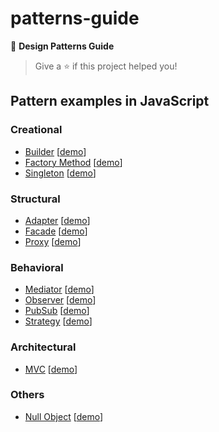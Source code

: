 # patterns-guide

📘 **Design Patterns Guide**

> Give a ⭐️ if this project helped you!

## Pattern examples in JavaScript

### Creational

- [Builder](/chapters/patterns/sdp/sdpc/builder) [[demo](https://github.com/piecioshka/patterns-guide/tree/main/demo/builder/)]
- [Factory Method](/chapters/patterns/sdp/sdpc/factory-method) [[demo](https://github.com/piecioshka/patterns-guide/tree/main/demo/factory-method/)]
- [Singleton](/chapters/patterns/sdp/sdpc/singleton) [[demo](https://github.com/piecioshka/patterns-guide/tree/main/demo/singleton/)]

### Structural

- [Adapter](/chapters/patterns/sdp/sdps/adapter) [[demo](https://github.com/piecioshka/patterns-guide/tree/main/demo/adapter/)]
- [Facade](/chapters/patterns/sdp/sdps/facade) [[demo](https://github.com/piecioshka/patterns-guide/tree/main/demo/facade/)]
- [Proxy](/chapters/patterns/sdp/sdps/proxy) [[demo](https://github.com/piecioshka/patterns-guide/tree/main/demo/proxy/)]

### Behavioral

- [Mediator](/chapters/patterns/sdp/sdpb/mediator) [[demo](https://github.com/piecioshka/patterns-guide/tree/main/demo/mediator/)]
- [Observer](/chapters/patterns/sdp/sdpb/observer) [[demo](https://github.com/piecioshka/patterns-guide/tree/main/demo/observer/)]
- [PubSub](/chapters/patterns/sdp/sdpb/pubsub) [[demo](https://github.com/piecioshka/patterns-guide/tree/main/demo/pubsub/)]
- [Strategy](/chapters/patterns/sdp/sdpb/strategy) [[demo](https://github.com/piecioshka/patterns-guide/tree/main/demo/strategy/)]

### Architectural

- [MVC](/chapters/patterns/sdp/sdpa/mvc) [[demo](https://github.com/piecioshka/patterns-guide/tree/main/demo/mvc/)]

### Others

- [Null Object](/chapters/patterns/misc/null-object) [[demo](https://github.com/piecioshka/patterns-guide/tree/main/demo/null-object/)]
